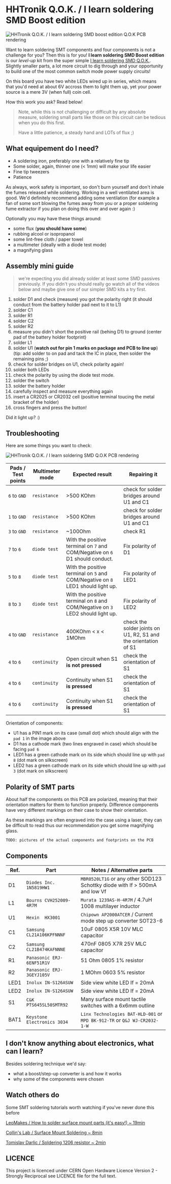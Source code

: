 HHTronik Q.O.K. / I learn soldering SMD Boost edition
=====================================================

![HHTronik Q.O.K. / I learn soldering SMD boost edition Q.O.K PCB rendering](./assets/pcb-rendering.png)

Want to learn soldering SMT components and four components is not a challenge for you? 
Then this is for you! **I learn soldering SMD Boost edition** is our *level-up* kit from 
the super simple [I learn soldering SMD Q.O.K.](https://github.com/hhtronik/qok-i-learn-soldering-smd). 
Slightly smaller parts, a lot more circuit to dig through and your opportunity to build one of 
the most common switch mode power supply circuits!

On this board you have two white LEDs wired up in series, which means that you'd need at about
6V accross them to light them up, yet your power source is a mere 3V (when full) coin cell. 

How this work you ask? Read below!

>
> Note, while this is not challenging or difficult by any absolute measure, soldering small parts
> like those on this circuit can be tedious when you do this first. 
>
> Have a little patience, a steady hand and LOTs of flux ;)
>

What equipement do I need?
--------------------------

- A soldering iron, preferably one with a relatively fine tip
- Some solder, again, thinner one (< 1mm) will make your life easier
- Fine tip tweezers
- Patience

As always, work safety is important, so don't burn yourself and don't inhale the fumes released while soldering. Working in a well ventilated area is good. We'd definitely recommend adding some ventilation (for example a fan of some sort blowing the fumes away from you or a proper soldering fume extractor if you plan on doing this over and over again :)

Optionally you may have these things around:

- some flux (**you should have some**)
- rubbing alcool or isopropanol
- some lint-free cloth / paper towel
- a multimeter (ideally with a diode test mode)
- a magnifying glass

Assembly mini guide
-------------------

>
> we're expecting you did already solder at least some SMD passives previously. 
> If you didn't you should really go watch all of the videos below and maybe
> give one of our simpler SMD kits a try first.
>


1. solder D1 and check (measure) you got the polarity right (it should conduct from the battery holder pad next to it to L1)
2. solder C1
3. solder R1
4. solder C2
5. solder R2
6. measure you didn't short the positive rail (behing D1) to ground (center pad of the battery holder footprint)
7. solder L1
8. solder U1 (**watch out for pin 1 marks on package and PCB to line up**) (tip: add solder to on pad and tack the IC in place, then solder the remaining pins ;)
9. check for solder bridges on U1, check polarity again!
10. solder both LEDs
11. check the polarity by using the diode test mode. 
11. solder the switch
12. solder the battery holder
12. carefully inspect and measure everything again
13. insert a CR2025 or CR2032 cell (positive terminal toucing the metal bracket of the holder)
14. cross fingers and press the button!

Did it light up? :)

Troubleshooting
----------------

Here are some things you want to check:

![HHTronik Q.O.K. / I learn soldering SMD Q.O.K PCB rendering](./assets/troubleshooting.png)

| Pads / Test points | Multimeter mode       | Expected result            | Repairing it               |
| ------------------ | --------------------- | -------------------------- | -------------------------- |
| `6` to `GND`       | `resistance`          | >500 KOhm                  | check for solder bridges around U1 and C1 |
| `1` to `GND`       | `resistance`          | >500 KOhm                  | check for solder bridges around U1 and C1 |
| `3` to `GND`       | `resistance`          | ~100Ohm                    | check R1 |
| `7` to `6`         | `diode test`          | With the positive terminal on `7` and COM/Negative on `6` D1 should conduct. | Fix polarity of D1 |
| `5` to `8`         | `diode test`          | With the positive terminal on `5` and COM/Negative on `8` LED1 should light up. | Fix polarity of LED1 |
| `8` to `3`         | `diode test`          | With the positive terminal on `8` and COM/Negative on `3` LED2 should light up. | Fix polarity of LED2 |
| `4` to `GND`       | `resistance`          | 400KOhm < x < 1MOhm        | check the solder joints on U1, R2, S1 and the orientation of S1
| `4` to `6`         | `continuity`          | Open circuit when S1 **is not pressed** | check the orientation of S1
| `4` to `6`         | `continuity`          | Continuity when S1 **is pressed** | check the orientation of S1
| `4` to `6`         | `continuity`          | Continuity when S1 **is pressed** | check the orientation of S1


Orientation of components:

- U1 has a PIN1 mark on its case (small dot) which should align with the `pad 1` in the image above
- D1 has a cathode mark (two lines engraved in case) which should be facing `pad 6`
- LED1 has a green cathode mark on its side which should line up with `pad 8` (dot mark on silkscreen)
- LED2 has a green cathode mark on its side which should line up with `pad 3` (dot mark on silkscreen)

Polarity of SMT parts
---------------------

About half the components on this PCB are polarized, meaning that their orientation matters
for them to function properly. Difference components have very different markings on their
case to show their orientation.

As these markings are often engraved into the case using a laser, they can be difficult to
read thus our recommendation you get some magnifying glass.

`TODO: pictures of the actual components and footprints on the PCB`

Components
----------

| Ref. | Part                        | Notes / Alternative parts  |
| ---- | --------------------------- | -------------------------- |
| D1   | `Diodes Inc. 1N5819HW1`     | `MBR0520LT1G` or any other SOD123 Schottky diode with If > 500mA and low Vf
| L1   | `Bourns CVH252009-4R7M`     | `Murata 1239AS-H-4R7M` / 4.7uH 1008 multilayer inductor
| U1   | `Hexin  HX3001`             | `Chipown AP2000ATCER` / Current mode step up converter SOT23-6
| C1   | `Samsung CL21A106KPFNNNF`   | 10uF 0805 X5R 10V MLC capacitor
| C2   | `Samsung CL21B474KAFNNNE`   | 470nF 0805 X7R 25V MLC capacitor
| R1   | `Panasonic ERJ-6ENF51R1V`   | 51 Ohm 0805 1% resistor
| R2   | `Panasonic ERJ-3GEYJ105V`   | 1 MOhm 0603 5% resistor
| LED1 | `Inolux IN-S126ASUW`        | Side view white LED If = 20mA 
| LED2 | `Inolux IN-S126ASUW`        | Side view white LED If = 20mA
| S1   | `C&K PTS645SL50SMTR92`      | Many surface mount tactile switches with a 6x6mm outline
| BAT1 | `Keystone Electronics 3034` | `Linx Technologies BAT-HLD-001` or `MPD BK-912-TR` or `Q&J WJ-CR2032-1-W`


I don't know anything about electronics, what can I learn?
----------------------------------------------------------

Besides soldering technique we'd say:

- what a boost/step-up converter is and how it works
- why some of the components were chosen

Watch others do
---------------

Some SMT soldering tutorials worth watching if you've never done this before

[LeoMakes / How to solder surface mount parts (it's easy!) ~ 19min](https://www.youtube.com/watch?v=f9fbqks3BS8)

[Collin's Lab / Surface Mount Soldering ~ 8min](https://www.youtube.com/watch?v=QzoPxvIM2qE)

[Tomislav Darlic / Soldering 1206 resistor ~ 2min](https://www.youtube.com/watch?v=_DsCdOaRUPM)


LICENCE
-------

This project is licenced under CERN Open Hardware Licence Version 2 - Strongly Reciprocal see LICENCE file for the full text.